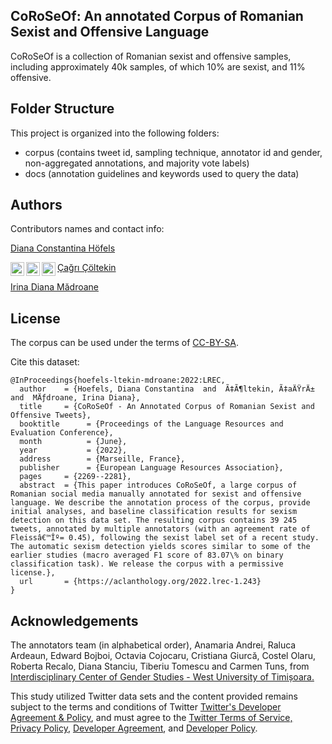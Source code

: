 ## CoRoSeOf: An annotated Corpus of Romanian Sexist and Offensive Language

CoRoSeOf is a collection of Romanian sexist and offensive samples, including approximately 40k samples, of which 10% are sexist, and 11% offensive.


## Folder Structure

This project is organized into the following folders:
- corpus (contains tweet id, sampling technique, annotator id and gender, non-aggregated annotations, and majority vote labels)
- docs (annotation guidelines and keywords used to query the data)

## Authors

Contributors names and contact info:

[Diana Constantina Höfels](diana-constantina.hoefels@student.uni-tuebingen.de)

<a target="_blank" href="https://www.linkedin.com/in/aryclenio-barros-060322135/">
  <img align="left" alt="LinkdeIN" width="22px" src="https://cdn.jsdelivr.net/npm/simple-icons@v3/icons/linkedin.svg" />
</a>
<a target="_blank" href="mailto:diana-constantina.hoefels@student.uni-tuebingen.de">
  <img align="left" alt="Gmail" width="22px" src="https://cdn.jsdelivr.net/npm/simple-icons@v3/icons/gmail.svg" />
</a>
<a target="_blank" href="mailto:diana.hoefels@gmail.com">
  <img align="left" alt="Gmail" width="22px" src="https://cdn.jsdelivr.net/npm/simple-icons@v3/icons/gmail.svg" />
</a>

[Çağrı Çöltekin](http://coltekin.net/cagri/)

[Irina Diana Mădroane](irina.madroane@e-uvt.ro)

## License

The corpus can be used under the terms of [CC-BY-SA](https://github.com/DianaHoefels/CoRoSeOf/blob/main/LICENSE).

Cite this dataset:

```
@InProceedings{hoefels-ltekin-mdroane:2022:LREC,
  author    = {Hoefels, Diana Constantina  and  Ã‡Ã¶ltekin, Ã‡aÄŸrÄ±  and  MÄƒdroane, Irina Diana},
  title     = {CoRoSeOf - An Annotated Corpus of Romanian Sexist and Offensive Tweets},
  booktitle      = {Proceedings of the Language Resources and Evaluation Conference},
  month          = {June},
  year           = {2022},
  address        = {Marseille, France},
  publisher      = {European Language Resources Association},
  pages     = {2269--2281},
  abstract  = {This paper introduces CoRoSeOf, a large corpus of Romanian social media manually annotated for sexist and offensive language. We describe the annotation process of the corpus, provide initial analyses, and baseline classification results for sexism detection on this data set. The resulting corpus contains 39 245 tweets, annotated by multiple annotators (with an agreement rate of Fleissâ€™Îº= 0.45), following the sexist label set of a recent study. The automatic sexism detection yields scores similar to some of the earlier studies (macro averaged F1 score of 83.07\% on binary classification task). We release the corpus with a permissive license.},
  url       = {https://aclanthology.org/2022.lrec-1.243}
}
```
## Acknowledgements

The annotators team (in alphabetical order), Anamaria Andrei, Raluca Ardeaun, Edward Bojboi, Octavia Cojocaru, Cristiana Giurcă, Costel Olaru, Roberta Recalo, Diana Stanciu, Tiberiu Tomescu and Carmen Tuns, from [Interdisciplinary Center of Gender Studies - West University of Timișoara.](www.genderstudies.uvt.ro)

This study utilized Twitter data sets and the content provided remains subject to the terms and conditions of Twitter [Twitter's Developer Agreement & Policy](https://developer.twitter.com/en/developer-terms/agreement-and-policy), and must agree to the [Twitter Terms of Service, Privacy Policy](https://twitter.com/en/tos), [Developer Agreement](https://developer.twitter.com/en/developer-terms/agreement), and [Developer Policy](https://developer.twitter.com/en/developer-terms/policy).

